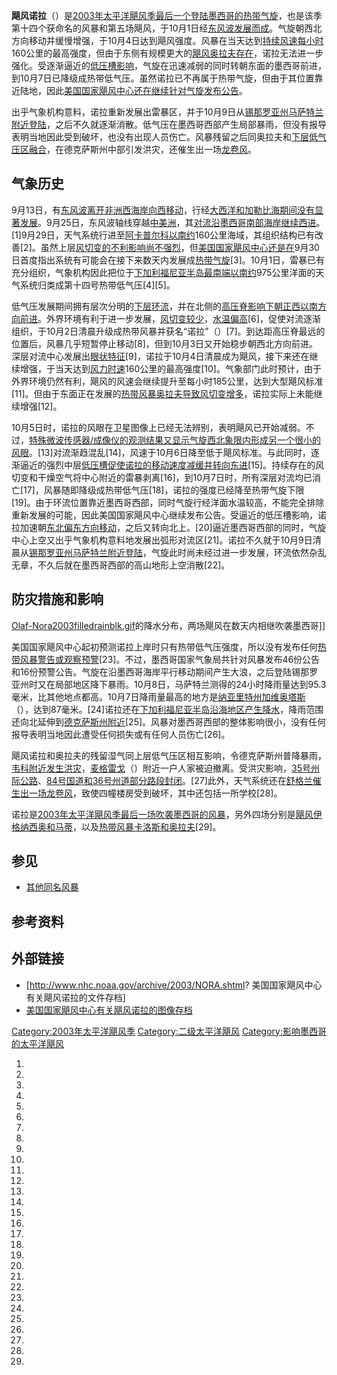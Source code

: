 **飓风诺拉**（）是[2003年太平洋飓风季最后一个](https://zh.wikipedia.org/wiki/2003年太平洋飓风季 "wikilink")[登陆墨西哥的](https://zh.wikipedia.org/wiki/登陆_\(气象学\) "wikilink")[热带气旋](https://zh.wikipedia.org/wiki/热带气旋 "wikilink")，也是该季第十四个获命名的风暴和第五场飓风，于10月1日经[东风波发展而成](https://zh.wikipedia.org/wiki/东风波 "wikilink")。气旋朝西北方向移动并缓慢增强，于10月4日达到飓风强度。风暴在当天达到[持续风速每小时](https://zh.wikipedia.org/wiki/最大持续风速 "wikilink")160公里的最高强度，但由于东侧有规模更大的[飓风奥拉夫存在](../Page/2003年飓风奥拉夫.md "wikilink")，诺拉无法进一步强化。受逐渐逼近的[低压槽影响](https://zh.wikipedia.org/wiki/低压槽 "wikilink")，气旋在迅速减弱的同时转朝东面的墨西哥前进，到10月7日已降级成热带低气压。虽然诺拉已不再属于热带气旋，但由于其位置靠近陆地，因此[美国国家飓风中心还在继续针对气旋发布公告](https://zh.wikipedia.org/wiki/国家飓风中心 "wikilink")。

出乎气象机构意料，诺拉重新发展出雷暴区，并于10月9日从[锡那罗亚州](https://zh.wikipedia.org/wiki/锡那罗亚州 "wikilink")[马萨特兰附近登陆](https://zh.wikipedia.org/wiki/马萨特兰 "wikilink")，之后不久就逐渐消散。低气压在墨西哥西部产生局部暴雨，但没有报导表明当地因此受到破坏，也没有出现人员伤亡。风暴残留之后同奥拉夫和[下层低气压区融合](https://zh.wikipedia.org/wiki/冷心低压 "wikilink")，在德克萨斯州中部引发洪灾，还催生出一场[龙卷风](https://zh.wikipedia.org/wiki/龙卷风 "wikilink")。

## 气象历史

9月13日，有[东风波离开非洲西海岸向西移动](https://zh.wikipedia.org/wiki/东风波 "wikilink")，行经[大西洋和](../Page/大西洋.md "wikilink")[加勒比海期间没有显著发展](../Page/加勒比海.md "wikilink")。9月25日，东风波轴线穿越[中美洲](../Page/中美洲.md "wikilink")，其[对流沿](https://zh.wikipedia.org/wiki/对流 "wikilink")[墨西哥南部海岸继续西进](../Page/墨西哥.md "wikilink")。\[1\]9月29日，天气系统行进至[阿卡普尔科以南约](../Page/阿卡普尔科.md "wikilink")160公里海域，其组织结构已有改善\[2\]。虽然上层[风切变的不利影响尚不强烈](../Page/风切变.md "wikilink")，但[美国国家飓风中心还是在](https://zh.wikipedia.org/wiki/国家飓风中心 "wikilink")9月30日首度指出系统有可能会在接下来数天内发展成[热带气旋](https://zh.wikipedia.org/wiki/热带气旋 "wikilink")\[3\]。10月1日，雷暴已有充分组织，气象机构因此把位于[下加利福尼亚半岛最南端以南约](https://zh.wikipedia.org/wiki/下加利福尼亚半岛 "wikilink")975公里洋面的天气系统归类成第十四号热带低气压\[4\]\[5\]。

低气压发展期间拥有层次分明的[下层环流](https://zh.wikipedia.org/wiki/大气环流 "wikilink")，并在北侧的[高压脊影响下朝正西以南方向前进](https://zh.wikipedia.org/wiki/高压脊 "wikilink")。外界环境有利于进一步发展，[风切变较少](../Page/风切变.md "wikilink")，[水温偏高](https://zh.wikipedia.org/wiki/海面温度 "wikilink")\[6\]，促使对流逐渐组织，于10月2日清晨升级成热带风暴并获名“诺拉”（）\[7\]。到达距高压脊最远的位置后，风暴几乎短暂停止移动\[8\]，但到10月3日又开始稳步朝西北方向前进。深层对流中心发展出[眼状特征](https://zh.wikipedia.org/wiki/风眼 "wikilink")\[9\]，诺拉于10月4日清晨成为飓风，接下来还在继续增强，于当天达到[风力时速](https://zh.wikipedia.org/wiki/最大持续风速 "wikilink")160公里的最高强度\[10\]。气象部门此时预计，由于外界环境仍然有利，飓风的风速会继续提升至每小时185公里，达到大型飓风标准\[11\]。但由于东面正在发展的[热带风暴奥拉夫导致风切变增多](../Page/2003年飓风奥拉夫.md "wikilink")，诺拉实际上未能继续增强\[12\]。

10月5日时，诺拉的风眼在卫星图像上已经无法辨别，表明飓风已开始减弱。不过，[特殊微波传感器/成像仪的观测结果又显示气旋西北象限内形成另一个很小的风眼](https://zh.wikipedia.org/wiki/特殊微波传感器/成像仪 "wikilink")。\[13\]对流渐趋混乱\[14\]，风速于10月6日降至低于飓风标准。与此同时，逐渐逼近的强烈中层[低压槽促使诺拉的移动速度减缓并转向东进](https://zh.wikipedia.org/wiki/低压槽 "wikilink")\[15\]。持续存在的风切变和干燥空气将中心附近的雷暴剥离\[16\]，到10月7日时，所有深层对流均已消亡\[17\]，风暴随即降级成热带低气压\[18\]，诺拉的强度已经降至热带气旋下限\[19\]。由于环流位置靠近墨西哥西部，同时气旋行经洋面水温较高，不能完全排除重新发展的可能，因此美国国家飓风中心继续发布公告。受逼近的低压槽影响，诺拉加速朝[东北偏东方向移动](../Page/罗盘方位.md "wikilink")，之后又转向北上。\[20\]逼近墨西哥西部的同时，气旋中心上空又出乎气象机构意料地发展出弧形对流区\[21\]。诺拉不久就于10月9日清晨从[锡那罗亚州](https://zh.wikipedia.org/wiki/锡那罗亚州 "wikilink")[马萨特兰附近](https://zh.wikipedia.org/wiki/马萨特兰 "wikilink")[登陆](https://zh.wikipedia.org/wiki/登陆_\(气象学\) "wikilink")，气旋此时尚未经过进一步发展，环流依然杂乱无章，不久后就在墨西哥西部的高山地形上空消散\[22\]。

## 防灾措施和影响

[Olaf-Nora2003filledrainblk.gif](https://zh.wikipedia.org/wiki/File:Olaf-Nora2003filledrainblk.gif "fig:Olaf-Nora2003filledrainblk.gif")的降水分布，两场飓风在数天内相继吹袭墨西哥\]\]

美国国家飓风中心起初预测诺拉上岸时只有热带低气压强度，所以没有发布任何[热带风暴警告或观察预警](https://zh.wikipedia.org/wiki/热带气旋警告 "wikilink")\[23\]。不过，墨西哥国家气象局共针对风暴发布46份公告和16份预警公告。气旋在沿墨西哥海岸平行移动期间产生大浪，之后登陆锡那罗亚州时又在局部地区降下暴雨。10月8日，马萨特兰测得的24小时降雨量达到95.3毫米，比其他地点都高。10月7日降雨量最高的地方是[纳亚里特州加维奥塔斯](https://zh.wikipedia.org/wiki/纳亚里特州 "wikilink")（），达到87毫米。\[24\]诺拉还在[下加利福尼亚半岛沿海地区产生降水](https://zh.wikipedia.org/wiki/下加利福尼亚半岛 "wikilink")，降雨范围还向北延伸到[德克萨斯州附近](../Page/德克萨斯州.md "wikilink")\[25\]。风暴对墨西哥西部的整体影响很小，没有任何报导表明当地因此遭受任何损失或有任何人员伤亡\[26\]。

飓风诺拉和奥拉夫的残留湿气同上层低气压区相互影响，令德克萨斯州普降暴雨，[韦科附近发生洪灾](https://zh.wikipedia.org/wiki/韦科_\(德克萨斯州\) "wikilink")，[麦格雷戈](https://zh.wikipedia.org/wiki/麦格雷戈_\(德克萨斯州\) "wikilink")（）附近一户人家被迫撤离。受洪灾影响，[35号州际公路](https://zh.wikipedia.org/wiki/35号州际公路德克萨斯州段 "wikilink")、[84号国道和](https://zh.wikipedia.org/wiki/84号美国国道 "wikilink")[36号州道部分路段封闭](https://zh.wikipedia.org/wiki/德克萨斯州36号州道 "wikilink")。\[27\]此外，天气系统还在[舒格兰催生出一场](https://zh.wikipedia.org/wiki/舒格兰_\(得克萨斯州\) "wikilink")[龙卷风](https://zh.wikipedia.org/wiki/龙卷风 "wikilink")，致使四幢楼房受到破坏，其中还包括一所学校\[28\]。

诺拉是[2003年太平洋飓风季最后一场吹袭墨西哥的风暴](https://zh.wikipedia.org/wiki/2003年太平洋飓风季 "wikilink")，另外四场分别是[飓风伊格纳西奥和](https://zh.wikipedia.org/wiki/2003年飓风伊格纳西奥 "wikilink")[马蒂](https://zh.wikipedia.org/wiki/2003年飓风马蒂 "wikilink")，以及[热带风暴卡洛斯和奥拉夫](../Page/2003年热带风暴卡洛斯.md "wikilink")\[29\]。

## 参见

  - [其他同名风暴](https://zh.wikipedia.org/wiki/热带风暴诺拉 "wikilink")

## 参考资料

## 外部链接

  - \[<http://www.nhc.noaa.gov/archive/2003/NORA.shtml>?
    美国国家飓风中心有关飓风诺拉的文件存档\]
  - [美国国家飓风中心有关飓风诺拉的图像存档](http://www.nhc.noaa.gov/archive/2003/NORA_graphics.shtml)

[Category:2003年太平洋飓风季](https://zh.wikipedia.org/wiki/Category:2003年太平洋飓风季 "wikilink")
[Category:二级太平洋飓风](https://zh.wikipedia.org/wiki/Category:二级太平洋飓风 "wikilink")
[Category:影响墨西哥的太平洋飓风](https://zh.wikipedia.org/wiki/Category:影响墨西哥的太平洋飓风 "wikilink")

1.

2.

3.

4.
5.

6.
7.
8.

9.

10.
11.

12.
13.

14.

15.
16.

17.

18.
19.

20.

21.

22.
23.
24.

25.

26.
27.

28.

29.